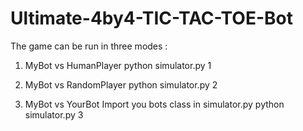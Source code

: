 # Ultimate-4by4-TIC-TAC-TOE-Bot
The game can be run in three modes :

1. MyBot vs HumanPlayer
python simulator.py 1

2. MyBot vs RandomPlayer python simulator.py 2

3. MyBot vs YourBot Import you bots class in simulator.py python simulator.py 3
